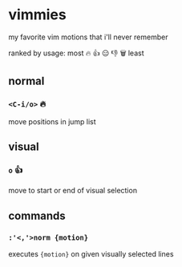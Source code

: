 # vimmies

my favorite vim motions that i'll never remember

ranked by usage: most 🔥 👍 😑 👎 🗑️ least

## normal

### `<C-i/o>` 🔥

move positions in jump list

## visual

### `o` 👍

move to start or end of visual selection

## commands

### `:'<,'>norm {motion}`

executes `{motion}` on given visually selected lines
